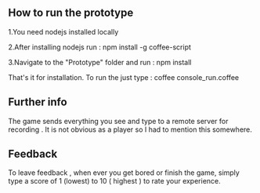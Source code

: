 ## How to run the prototype 

1.You need nodejs installed locally

2.After installing nodejs run : 
    npm install -g coffee-script
    
3.Navigate to the "Prototype" folder and run :
    npm install

That's it for installation. 
To run the just type :
    coffee console_run.coffee
    
## Further info
The game sends everything you see and type to a remote server for recording . It is not obvious as a player so I had to mention this somewhere.

## Feedback 
To leave feedback , when ever you get bored or finish the game, simply type a score of 1 (lowest) to 10 ( highest ) to rate your experience. 
